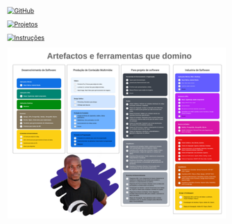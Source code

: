 [![GitHub](https://img.shields.io/badge/Back_to_Perfil-181717?style=for-the-badge&logo=github)](https://github.com/Catson28)

[![Projetos](https://img.shields.io/badge/Projetos-verde?style=for-the-badge)](projects.md)

[![Instruções](https://img.shields.io/badge/Instruções-blue?style=for-the-badge)](instructions.md)

![](img/_Fluxograma.jpeg)